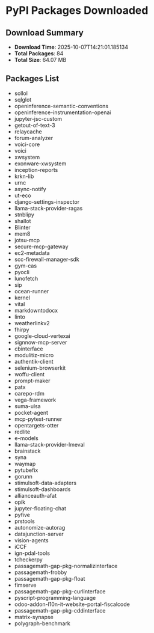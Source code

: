 # PyPI Packages Downloaded

## Download Summary
- **Download Time**: 2025-10-07T14:21:01.185134
- **Total Packages**: 84
- **Total Size**: 64.07 MB

## Packages List
- sollol
- sqlglot
- openinference-semantic-conventions
- openinference-instrumentation-openai
- jupyter-jsc-custom
- getout-of-text-3
- relaycache
- forum-analyzer
- voici-core
- voici
- xwsystem
- exonware-xwsystem
- inception-reports
- krkn-lib
- urnc
- async-notify
- ut-eco
- django-settings-inspector
- llama-stack-provider-ragas
- stnblipy
- shallot
- Blinter
- mem8
- jotsu-mcp
- secure-mcp-gateway
- ec2-metadata
- scc-firewall-manager-sdk
- gym-cas
- pyocli
- lunofetch
- sip
- ocean-runner
- kernel
- vital
- markdowntodocx
- linto
- weatherlinkv2
- fhirpy
- google-cloud-vertexai
- signnow-mcp-server
- cbinterface
- modulitiz-micro
- authentik-client
- selenium-browserkit
- woffu-client
- prompt-maker
- patx
- oarepo-rdm
- vega-framework
- suma-ulsa
- pocket-agent
- mcp-pytest-runner
- opentargets-otter
- redlite
- e-models
- llama-stack-provider-lmeval
- brainstack
- syna
- waymap
- pytubefix
- gorunn
- stimulsoft-data-adapters
- stimulsoft-dashboards
- allianceauth-afat
- opik
- jupyter-floating-chat
- pyfive
- prstools
- autonomize-autorag
- datajunction-server
- vision-agents
- iCCF
- ign-pdal-tools
- tcheckerpy
- passagemath-gap-pkg-normalizinterface
- passagemath-frobby
- passagemath-gap-pkg-float
- fimserve
- passagemath-gap-pkg-curlinterface
- pyscript-programming-language
- odoo-addon-l10n-it-website-portal-fiscalcode
- passagemath-gap-pkg-cddinterface
- matrix-synapse
- polygraph-benchmark
